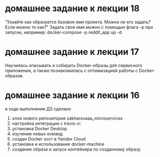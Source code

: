 # домашнее задание к лекции 18
"Узнайте как образуется базовое имя проекта. Можно ли его задать? Если можно то как?"
Задать свое имя можно с помощью флага -p при запуске, например:
docker-compose -p reddit_app up -d
# домашнее задание к лекции 17
Научилась описывать и собирать Docker-образы для сервисного приложения, а также познакомилась с оптимизацией работы с Docker-образов.
# домашнее задание к лекции 16
в ходе выполнения ДЗ сделано
1. клон нового репозитория zakharovaaa_microservices
2. настройка интеграции с travis-ci
3. установка Docker Desktop
4. изучение новых команд
5. создан Docker хост в Yandex Cloud
6. установка и использование docker-machine
7. создание образа и запуск контейнера по созданному образу

